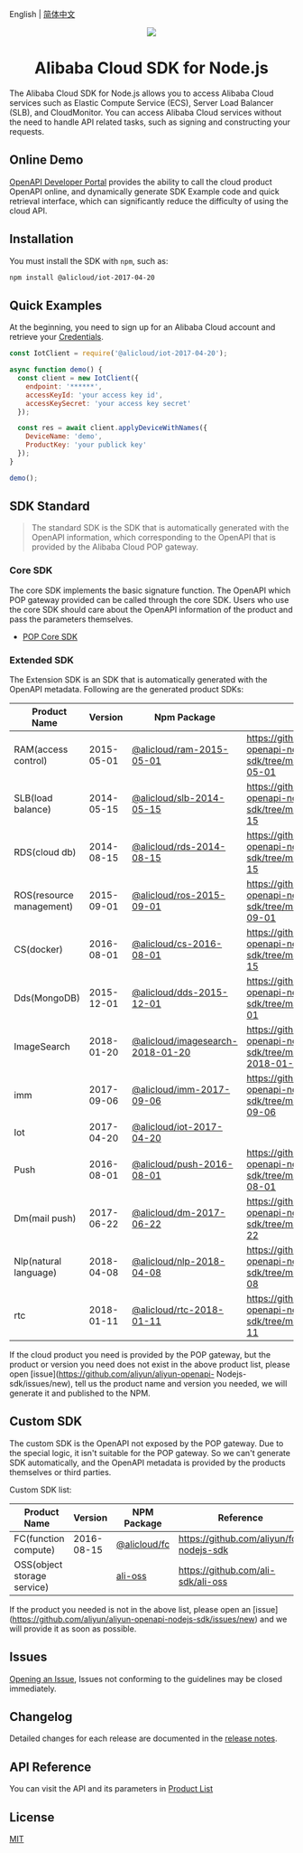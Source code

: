 English | [简体中文](./README-CN.md)


<p align="center">
<a href=" https://www.alibabacloud.com"><img src="https://aliyunsdk-pages.alicdn.com/icons/AlibabaCloud.svg"></a>
</p>

<h1 align="center">Alibaba Cloud SDK for Node.js</h1>

The Alibaba Cloud SDK for Node.js allows you to access Alibaba Cloud services such as Elastic Compute Service (ECS), Server Load Balancer (SLB), and CloudMonitor. You can access Alibaba Cloud services without the need to handle API related tasks, such as signing and constructing your requests.


## Online Demo
[OpenAPI Developer Portal](https://next.api.aliyun.com/#/?product=Ecs&api=DescribeAccessPoints&params={}&tab=DEMO&lang=NODEJS) provides the ability to call the cloud product OpenAPI online, and dynamically generate SDK Example code and quick retrieval interface, which can significantly reduce the difficulty of using the cloud API.


## Installation
You must install the SDK with `npm`, such as:

```bash
npm install @alicloud/iot-2017-04-20
```


## Quick Examples

At the beginning, you need to sign up for an Alibaba Cloud account and retrieve your [Credentials](https://usercenter.console.aliyun.com/#/manage/ak).

```js
const IotClient = require('@alicloud/iot-2017-04-20');

async function demo() {
  const client = new IotClient({
    endpoint: '******',
    accessKeyId: 'your access key id',
    accessKeySecret: 'your access key secret'
  });

  const res = await client.applyDeviceWithNames({
    DeviceName: 'demo', 
    ProductKey: 'your publick key'
  });
}

demo();
```


## SDK Standard

> The standard SDK is the SDK that is automatically generated with the OpenAPI information, which corresponding to the OpenAPI that is provided by the Alibaba Cloud POP gateway.

### Core SDK

The core SDK implements the basic signature function. The OpenAPI which POP gateway provided can be called through the core SDK. Users who use the core SDK should care about the OpenAPI information of the product and pass the parameters themselves.

- [POP Core SDK](https://www.npmjs.com/package/@alicloud/pop-core)

### Extended SDK

The Extension SDK is an SDK that is automatically generated with the OpenAPI metadata. Following are the generated product SDKs:

|    Product Name    |  Version |  Npm Package | Reference  |
| ----------- | ------ | -------- | -------- |
| RAM(access control) | 2015-05-01 | [@alicloud/ram-2015-05-01](https://www.npmjs.com/package/@alicloud/ram-2015-05-01) | https://github.com/aliyun/aliyun-openapi-nodejs-sdk/tree/master/Ram-2015-05-01 |
| SLB(load balance) | 2014-05-15 | [@alicloud/slb-2014-05-15](https://www.npmjs.com/package/@alicloud/slb-2014-05-15) | https://github.com/aliyun/aliyun-openapi-nodejs-sdk/tree/master/Slb-2014-05-15 |
| RDS(cloud db) | 2014-08-15 | [@alicloud/rds-2014-08-15](https://www.npmjs.com/package/@alicloud/rds-2014-08-15) | https://github.com/aliyun/aliyun-openapi-nodejs-sdk/tree/master/Rds-2014-08-15 |
| ROS(resource management) | 2015-09-01 | [@alicloud/ros-2015-09-01](https://www.npmjs.com/package/@alicloud/ros-2015-09-01) | https://github.com/aliyun/aliyun-openapi-nodejs-sdk/tree/master/ROS-2015-09-01 |
| CS(docker) | 2016-08-01 | [@alicloud/cs-2016-08-01](https://www.npmjs.com/package/@alicloud/cs-2015-12-15) | https://github.com/aliyun/aliyun-openapi-nodejs-sdk/tree/master/CS-2015-12-15 |
| Dds(MongoDB) | 2015-12-01 | [@alicloud/dds-2015-12-01](https://www.npmjs.com/package/@alicloud/dds-2015-12-01) | https://github.com/aliyun/aliyun-openapi-nodejs-sdk/tree/master/Dds-2015-12-01 |
| ImageSearch | 2018-01-20 | [@alicloud/imagesearch-2018-01-20](https://www.npmjs.com/package/@alicloud/imagesearch-2018-01-20) | https://github.com/aliyun/aliyun-openapi-nodejs-sdk/tree/master/ImageSearch-2018-01-20|
| imm |  2017-09-06 | [@alicloud/imm-2017-09-06](https://www.npmjs.com/package/@alicloud/imm-2017-09-06) | https://github.com/aliyun/aliyun-openapi-nodejs-sdk/tree/master/imm-2017-09-06 |
| Iot |  2017-04-20 | [@alicloud/iot-2017-04-20](https://www.npmjs.com/package/@alicloud/iot-2017-04-20) |  |
| Push |  2016-08-01 | [@alicloud/push-2016-08-01](https://www.npmjs.com/package/@alicloud/push-2016-08-01) | https://github.com/aliyun/aliyun-openapi-nodejs-sdk/tree/master/Push-2016-08-01 |
| Dm(mail push) | 2017-06-22 | [@alicloud/dm-2017-06-22](https://www.npmjs.com/package/@alicloud/dm-2017-06-22) | https://github.com/aliyun/aliyun-openapi-nodejs-sdk/tree/master/Dm-2017-06-22 |
| Nlp(natural language) | 2018-04-08 | [@alicloud/nlp-2018-04-08](https://www.npmjs.com/package/@alicloud/nlp-2018-04-08) | https://github.com/aliyun/aliyun-openapi-nodejs-sdk/tree/master/Nlp-2018-04-08 |
| rtc | 2018-01-11 | [@alicloud/rtc-2018-01-11](https://www.npmjs.com/package/@alicloud/rtc-2018-01-11) | https://github.com/aliyun/aliyun-openapi-nodejs-sdk/tree/master/rtc-2018-01-11 |

If the cloud product you need is provided by the POP gateway, but the product or version you need does not exist in the above product list, please open [issue](https://github.com/aliyun/aliyun-openapi- Nodejs-sdk/issues/new), tell us the product name and version you needed, we will generate it and published to the NPM.

## Custom SDK

The custom SDK is the OpenAPI not exposed by the POP gateway. Due to the special logic, it isn't suitable for the POP gateway. So we can't generate SDK  automatically, and the OpenAPI metadata is provided by the products themselves or third parties.

Custom SDK list:

|    Product Name    | Version | NPM Package | Reference |
| ----------- | ------ | -------- | -------- |
| FC(function compute) | 2016-08-15 | [@alicloud/fc](https://www.npmjs.com/package/@alicloud/fc) | https://github.com/aliyun/fc-nodejs-sdk |
| OSS(object storage service) |  | [ali-oss](https://www.npmjs.com/package/ali-oss) | https://github.com/ali-sdk/ali-oss |

If the product you needed is not in the above list, please open an [issue] (https://github.com/aliyun/aliyun-openapi-nodejs-sdk/issues/new) and we will provide it as soon as possible.


## Issues
[Opening an Issue](https://github.com/aliyun/aliyun-openapi-nodejs-sdk/issues/new), Issues not conforming to the guidelines may be closed immediately.


## Changelog
Detailed changes for each release are documented in the [release notes]().


## API Reference
You can visit the API and its parameters in [Product List](https://www.alibabacloud.com/en)


## License
[MIT](LICENSE)

